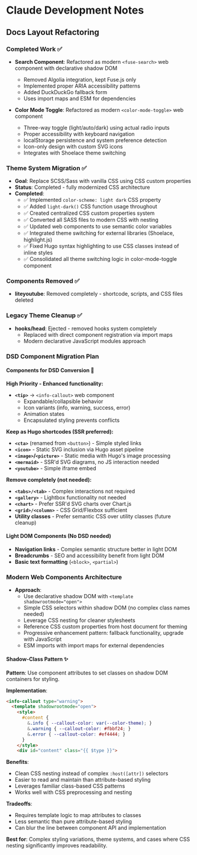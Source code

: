 # Claude Development Notes

## Docs Layout Refactoring

### Completed Work ✅
- **Search Component**: Refactored as modern `<fuse-search>` web component with declarative shadow DOM
  - Removed Algolia integration, kept Fuse.js only
  - Implemented proper ARIA accessibility patterns
  - Added DuckDuckGo fallback form
  - Uses import maps and ESM for dependencies

- **Color Mode Toggle**: Refactored as modern `<color-mode-toggle>` web component
  - Three-way toggle (light/auto/dark) using actual radio inputs
  - Proper accessibility with keyboard navigation
  - localStorage persistence and system preference detection
  - Icon-only design with custom SVG icons
  - Integrates with Shoelace theme switching

### Theme System Migration ✅
- **Goal**: Replace SCSS/Sass with vanilla CSS using CSS custom properties
- **Status**: Completed - fully modernized CSS architecture
- **Completed**:
  - ✅ Implemented `color-scheme: light dark` CSS property
  - ✅ Added `light-dark()` CSS function usage throughout
  - ✅ Created centralized CSS custom properties system
  - ✅ Converted all SASS files to modern CSS with nesting
  - ✅ Updated web components to use semantic color variables
  - ✅ Integrated theme switching for external libraries (Shoelace, highlight.js)
  - ✅ Fixed Hugo syntax highlighting to use CSS classes instead of inline styles
  - ✅ Consolidated all theme switching logic in color-mode-toggle component

### Components Removed ✅
- **liteyoutube**: Removed completely - shortcode, scripts, and CSS files deleted

### Legacy Theme Cleanup ✅
- **hooks/head**: Ejected - removed hooks system completely
  - Replaced with direct component registration via import maps
  - Modern declarative JavaScript modules approach

### DSD Component Migration Plan

#### Components for DSD Conversion 🚧
**High Priority - Enhanced functionality:**
- **`<tip>`** → `<info-callout>` web component
  - Expandable/collapsible behavior
  - Icon variants (info, warning, success, error)
  - Animation states
  - Encapsulated styling prevents conflicts

**Keep as Hugo shortcodes (SSR preferred):**
- **`<cta>`** (renamed from `<button>`) - Simple styled links
- **`<icon>`** - Static SVG inclusion via Hugo asset pipeline
- **`<image>`/`<picture>`** - Static media with Hugo's image processing
- **`<mermaid>`** - SSR'd SVG diagrams, no JS interaction needed
- **`<youtube>`** - Simple iframe embed

**Remove completely (not needed):**
- **`<tabs>/<tab>`** - Complex interactions not required
- **`<gallery>`** - Lightbox functionality not needed
- **`<chart>`** - Prefer SSR'd SVG charts over Chart.js
- **`<grid>/<column>`** - CSS Grid/Flexbox sufficient
- **Utility classes** - Prefer semantic CSS over utility classes (future cleanup)

#### Light DOM Components (No DSD needed)
- **Navigation links** - Complex semantic structure better in light DOM
- **Breadcrumbs** - SEO and accessibility benefit from light DOM
- **Basic text formatting** (`<block>`, `<partial>`)

### Modern Web Components Architecture
- **Approach**: 
  - Use declarative shadow DOM with `<template shadowrootmode="open">`
  - Simple CSS selectors within shadow DOM (no complex class names needed)
  - Leverage CSS nesting for cleaner stylesheets
  - Reference CSS custom properties from host document for theming
  - Progressive enhancement pattern: fallback functionality, upgrade with JavaScript
  - ESM imports with import maps for external dependencies

#### Shadow-Class Pattern ✨
**Pattern**: Use component attributes to set classes on shadow DOM containers for styling.

**Implementation**: 
```html
<info-callout type="warning">
  <template shadowrootmode="open">
    <style>
      #content {
        &.info { --callout-color: var(--color-theme); }
        &.warning { --callout-color: #fbbf24; }
        &.error { --callout-color: #ef4444; }
      }
    </style>
    <div id="content" class="{{ $type }}">
```

**Benefits**:
- Clean CSS nesting instead of complex `:host([attr])` selectors
- Easier to read and maintain than attribute-based styling
- Leverages familiar class-based CSS patterns
- Works well with CSS preprocessing and nesting

**Tradeoffs**:
- Requires template logic to map attributes to classes
- Less semantic than pure attribute-based styling
- Can blur the line between component API and implementation

**Best for**: Complex styling variations, theme systems, and cases where CSS nesting significantly improves readability.